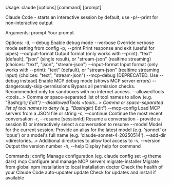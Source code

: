 Usage: claude [options] [command] [prompt]

Claude Code - starts an interactive session by default, use -p/--print for non-interactive output

Arguments:
  prompt                          Your prompt

Options:
  -d, --debug                     Enable debug mode
  --verbose                       Override verbose mode setting from config
  -p, --print                     Print response and exit (useful for pipes)
  --output-format <format>        Output format (only works with --print): "text" (default), "json"
                                  (single result), or "stream-json" (realtime streaming) (choices:
                                  "text", "json", "stream-json")
  --input-format <format>         Input format (only works with --print): "text" (default), or
                                  "stream-json" (realtime streaming input) (choices: "text",
                                  "stream-json")
  --mcp-debug                     [DEPRECATED. Use --debug instead] Enable MCP debug mode (shows
                                  MCP server errors)
  --dangerously-skip-permissions  Bypass all permission checks. Recommended only for sandboxes with
                                  no internet access.
  --allowedTools <tools...>       Comma or space-separated list of tool names to allow (e.g.
                                  "Bash(git:*) Edit")
  --disallowedTools <tools...>    Comma or space-separated list of tool names to deny (e.g.
                                  "Bash(git:*) Edit")
  --mcp-config <file or string>   Load MCP servers from a JSON file or string
  -c, --continue                  Continue the most recent conversation
  -r, --resume [sessionId]        Resume a conversation - provide a session ID or interactively
                                  select a conversation to resume
  --model <model>                 Model for the current session. Provide an alias for the latest
                                  model (e.g. 'sonnet' or 'opus') or a model's full name (e.g.
                                  'claude-sonnet-4-20250514').
  --add-dir <directories...>      Additional directories to allow tool access to
  -v, --version                   Output the version number
  -h, --help                      Display help for command

Commands:
  config                          Manage configuration (eg. claude config set -g theme dark)
  mcp                             Configure and manage MCP servers
  migrate-installer               Migrate from global npm installation to local installation
  doctor                          Check the health of your Claude Code auto-updater
  update                          Check for updates and install if available